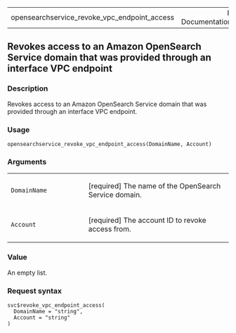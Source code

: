 <table style="width: 100%;">
<tbody>
<tr class="odd">
<td>opensearchservice_revoke_vpc_endpoint_access</td>
<td style="text-align: right;">R Documentation</td>
</tr>
</tbody>
</table>

## Revokes access to an Amazon OpenSearch Service domain that was provided through an interface VPC endpoint

### Description

Revokes access to an Amazon OpenSearch Service domain that was provided
through an interface VPC endpoint.

### Usage

    opensearchservice_revoke_vpc_endpoint_access(DomainName, Account)

### Arguments

<table>
<colgroup>
<col style="width: 35%" />
<col style="width: 65%" />
</colgroup>
<tbody>
<tr class="odd">
<td><code
id="opensearchservice_revoke_vpc_endpoint_access_:_DomainName">DomainName</code></td>
<td><p>[required] The name of the OpenSearch Service domain.</p></td>
</tr>
<tr class="even">
<td><code
id="opensearchservice_revoke_vpc_endpoint_access_:_Account">Account</code></td>
<td><p>[required] The account ID to revoke access from.</p></td>
</tr>
</tbody>
</table>

### Value

An empty list.

### Request syntax

    svc$revoke_vpc_endpoint_access(
      DomainName = "string",
      Account = "string"
    )
